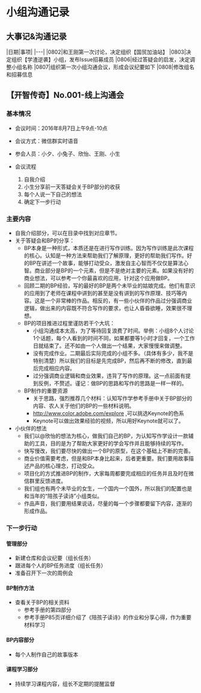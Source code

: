 # 小组沟通记录

## 大事记&沟通记录

|日期|事项|
|---|
|0802|和王刚第一次讨论，决定组织【国贸加油站】
|0803|决定组织【学渣逆袭】小组，发布Issue招募成员
|0806|经过答疑会的启发，决定调整小组名称
|0807|组织第一次小组沟通会议，形成会议纪要如下
|0808|修改组名和招募信息


##  【开智传奇】No.001-线上沟通会

### 基本情况
- 会议时间：2016年8月7日上午9点-10点
- 会议方式：微信群实时语音
- 参会人员：小夕、小兔子、欣怡、王刚、小生

- 会议流程

    1. 自我介绍
    2. 小生分享前一天答疑会关于BP部分的收获
    3. 每个人说一下自己的想法
    4. 确定下一步行动

### 主要内容
- 自我介绍部分，可以在目录中找到对应章节。
- 关于答疑会和BP的分享：
    - BP本身是一种形式，本质还是在进行写作训练。因为写作训练是此次课程的核心。认知是一种方法来帮助我们了解原理，更好的帮助我们写作。好的BP在讲述一个故事，能够打动受众，激发自主心智而不仅仅是算法心智。商业部分是BP的一个元素，但是不是绝对主要的元素。如果没有好的商业想法，可以参考一个你最喜欢的应用，针对这个应用做BP。
    - 回顾二期的BP经验，写的最好的BP是两个未毕业的姑娘完成。他们有意识的应用到了老师在课程中讲到的甚至是没有讲到的写作原理、技巧等内容。这是一个非常棒的作品。相反的，有一些小伙伴的作品过分强调商业逻辑，做出来的内容既不符合写作的要求，也让人昏昏欲睡，效果很不理想。
    - BP的项目推进过程里谨防若干个大坑：
        - 小组沟通成本太高，为了等待回复浪费了时间。举例：小组8个人讨论1个话题，每个人看到的时间不同，如果都要等1小时才回复，一个工作日就结束了。还不如由一个人做出一个结果，大家慢慢来做调整。
        - 没有完成作业。二期最后实际完成的小组不多。（具体有多少，我不是特别清楚）所以我们的目标是先完成BP，然后再不断的修改，直到最后完成相应内容。
        - 过分强调商业逻辑和商业效果，违背了写作的原理。这一点前面有提到反例，不赘述。谨记：做BP的思路和写作的思路是一样一样的。
    - BP制作的重要资源
        - 关于思路，强烈推荐几个材料：认知写作学参考手册中关于BP部分的内容、农人关于他们的BP的一些材料说明。
        - http://www.color.adobe.com/explore ,可以挑选Keynote的色系
        - Keynote可以做出效果经验的视频，所以用好Keynote就可以了。
- 小伙伴的想法
    - 我们以@欣怡的想法为核心，做我们自己的BP，为认知写作学设计一款辅助的工具，目的是为了帮助大家更好的学会写作并且能够持续的写作。
    - 快写慢改，我们要尽快的做出一个BP的原型，在这个基础上不断的完善。
    - 商业价值需要考虑，但是和BP本身比起来，后者更重要。我们要用故事描述产品的核心理念，打动受众。
    - 项目化的方式推进BP的制作，大家每周都要完成相应的任务并且及时在微信群里反馈进度。
    - 我们组也有两个未毕业的女生，一个国内一个国外，所以我们的配置也是和当年的“陪孩子读诗”小组类似。
    - 作品声音，我们要用结果说话，尽量的每一个步骤都要留下内容，逐渐的形成作品。

### 下一步行动

#### 管理部分
- 新建仓库和会议纪要（组长任务）
- 跟进每个人的BP任务进度（组长任务）
- 准备召开下一次的周例会

#### BP制作方法
- 查看关于BP的相关资料
    - 参考手册的第四部分
    - 参考手册P85页详细介绍了《陪孩子读诗》的作业和分享心得，作为重要材料学习

#### BP内容部分
- 每个人制作自己的故事版本

#### 课程学习部分
- 持续学习课程内容，组长不定期的提醒监督













